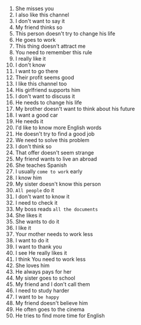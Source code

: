 1. She misses you
2. I also like this channel
3. I don't want to say it
4. My friend thinks so
5. This person doesn't try to change his life
6. He goes to work
7. This thing doesn't attract me
8. You need to remember this rule
9. I really like it
10. I don't know
11. I want to go there
12. Their profit seems good
13. I like this channel too
14. His girlfriend supports him
15. I don't want to discuss it
16. He needs to change his life
17. My brother doesn't want to think about his future
18. I want a good car
19. He needs it
20. I'd like to know more English words
21. He doesn't try to find a good job
22. We need to solve this problem
23. I don't think so
24. That offer doesn't seem strange
25. My friend wants to live an abroad
26. She teaches Spanish
27. I usually `come to work` early
28. I know him
29. My sister doesn't know this person
30. `All people` do it
31. I don't want to know it
32. I need to check it
33. My boss reads `all the documents`
34. She likes it
35. She wants to do it
36. I like it
37. Your mother needs to work less
38. I want to do it
39. I want to thank you
40. I see He really likes it
41. I think You need to work less
42. She loves him
43. He always pays for her
44. My sister goes to school
45. My friend and I don't call them
46. I need to study harder
47. I want to `be happy`
48. My friend doesn't believe him
49. He often goes to the cinema
50. He tries to find more time for English
